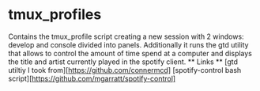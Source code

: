 # tmux_profiles

Contains the tmux_profile script creating a new session with 2 windows: develop and console divided into panels. Additionally it runs the gtd utility that allows to control the amount of time spend at a computer and displays the title and artist currently played in the spotify client.
** Links **
[gtd utiltiy I took from][https://github.com/connermcd]
[spotify-control bash script][https://github.com/mgarratt/spotify-control]
